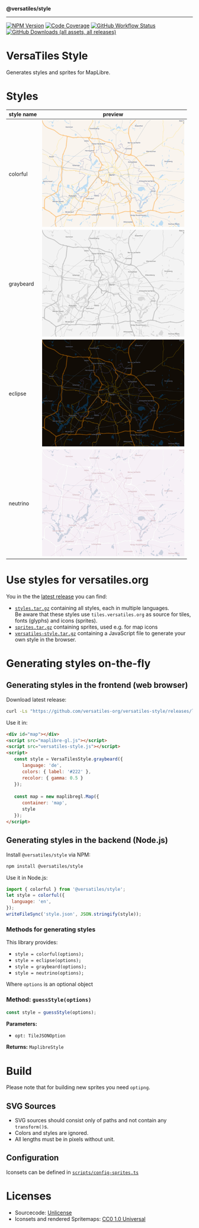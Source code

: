 **@versatiles/style**

***

[![NPM Version](https://img.shields.io/npm/v/%40versatiles%2Fstyle)](https://www.npmjs.com/package/@versatiles/style)
[![Code Coverage](https://codecov.io/gh/versatiles-org/versatiles-style/branch/main/graph/badge.svg?token=IDHAI13M0K)](https://codecov.io/gh/versatiles-org/versatiles-style)
[![GitHub Workflow Status](https://img.shields.io/github/actions/workflow/status/versatiles-org/versatiles-style/ci.yml)](https://github.com/versatiles-org/versatiles-style/actions/workflows/ci.yml)
[![GitHub Downloads (all assets, all releases)](https://img.shields.io/github/downloads/versatiles-org/versatiles-style/total)](https://github.com/versatiles-org/versatiles-style/releases/latest)

# VersaTiles Style

Generates styles and sprites for MapLibre.

# Styles

style name | preview
-----------|--------------------------------------------------------------------------------------
colorful   | <img style="max-width:384px" src="_media/colorful.png" alt="colorful style" />
graybeard  | <img style="max-width:384px" src="_media/graybeard.png" alt="graybeard style" />
eclipse    | <img style="max-width:384px" src="_media/eclipse.png" alt="eclipse style" />
neutrino   | <img style="max-width:384px" src="_media/neutrino.png" alt="neutrino style" />

# Use styles for versatiles.org

You in the the [latest release](https://github.com/versatiles-org/versatiles-style/releases/latest/) you can find:
- [`styles.tar.gz`](https://github.com/versatiles-org/versatiles-style/releases/latest/download/styles.tar.gz) containing all styles, each in multiple languages.  
Be aware that these styles use `tiles.versatiles.org` as source for tiles, fonts (glyphs) and icons (sprites). 
- [`sprites.tar.gz`](https://github.com/versatiles-org/versatiles-style/releases/latest/download/sprites.tar.gz) containing sprites, used e.g. for map icons
- [`versatiles-style.tar.gz`](https://github.com/versatiles-org/versatiles-style/releases/latest/download/versatiles-style.tar.gz) containing a JavaScript file to generate your own style in the browser.

# Generating styles on-the-fly

## Generating styles in the frontend (web browser)

Download latest release:

```bash
curl -Ls "https://github.com/versatiles-org/versatiles-style/releases/latest/download/versatiles-style.tar.gz" | gzip -d | tar -xf -
```

Use it in:

```html
<div id="map"></div>
<script src="maplibre-gl.js"></script>
<script src="versatiles-style.js"></script>
<script>
   const style = VersaTilesStyle.graybeard({
      language: 'de',
      colors: { label: '#222' },
      recolor: { gamma: 0.5 }
   });

   const map = new maplibregl.Map({
      container: 'map',
      style
   });
</script>
```

## Generating styles in the backend (Node.js)

Install `@versatiles/style` via NPM:

```bash
npm install @versatiles/style
```

Use it in Node.js:

```javascript
import { colorful } from '@versatiles/style';
let style = colorful({
  language: 'en',
});
writeFileSync('style.json', JSON.stringify(style));
```

### Methods for generating styles

This library provides:
- `style = colorful(options);`
- `style = eclipse(options);`
- `style = graybeard(options);`
- `style = neutrino(options);`

Where `options` is an optional object

### Method: `guessStyle(options)`

```javascript
const style = guessStyle(options);
```

**Parameters:**

* <code>opt: TileJSONOption</code>

**Returns:** <code>MaplibreStyle</code>

# Build

Please note that for building new sprites you need `optipng`.

## SVG Sources

* SVG sources should consist only of paths and not contain any `transform()`s.
* Colors and styles are ignored.
* All lengths must be in pixels without unit.

## Configuration

Iconsets can be defined in [`scripts/config-sprites.ts`](_media/config-sprites.ts)

# Licenses

* Sourcecode: [Unlicense](_media/LICENSE.md)
* Iconsets and rendered Spritemaps: [CC0 1.0 Universal](_media/LICENSE-1.md)
